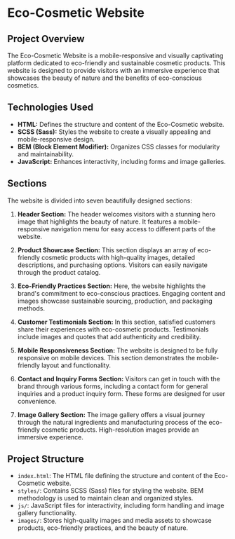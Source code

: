 # Eco-Cosmetic Website

## Project Overview
The Eco-Cosmetic Website is a mobile-responsive and visually captivating platform dedicated to eco-friendly and sustainable cosmetic products. This website is designed to provide visitors with an immersive experience that showcases the beauty of nature and the benefits of eco-conscious cosmetics.

## Technologies Used
- **HTML:** Defines the structure and content of the Eco-Cosmetic website.
- **SCSS (Sass):** Styles the website to create a visually appealing and mobile-responsive design.
- **BEM (Block Element Modifier):** Organizes CSS classes for modularity and maintainability.
- **JavaScript:** Enhances interactivity, including forms and image galleries.

## Sections
The website is divided into seven beautifully designed sections:

1. **Header Section:** The header welcomes visitors with a stunning hero image that highlights the beauty of nature. It features a mobile-responsive navigation menu for easy access to different parts of the website.

2. **Product Showcase Section:** This section displays an array of eco-friendly cosmetic products with high-quality images, detailed descriptions, and purchasing options. Visitors can easily navigate through the product catalog.

3. **Eco-Friendly Practices Section:** Here, the website highlights the brand's commitment to eco-conscious practices. Engaging content and images showcase sustainable sourcing, production, and packaging methods.

4. **Customer Testimonials Section:** In this section, satisfied customers share their experiences with eco-cosmetic products. Testimonials include images and quotes that add authenticity and credibility.

5. **Mobile Responsiveness Section:** The website is designed to be fully responsive on mobile devices. This section demonstrates the mobile-friendly layout and functionality.

6. **Contact and Inquiry Forms Section:** Visitors can get in touch with the brand through various forms, including a contact form for general inquiries and a product inquiry form. These forms are designed for user convenience.

7. **Image Gallery Section:** The image gallery offers a visual journey through the natural ingredients and manufacturing process of the eco-friendly cosmetic products. High-resolution images provide an immersive experience.

## Project Structure
- `index.html`: The HTML file defining the structure and content of the Eco-Cosmetic website.
- `styles/`: Contains SCSS (Sass) files for styling the website. BEM methodology is used to maintain clean and organized styles.
- `js/`: JavaScript files for interactivity, including form handling and image gallery functionality.
- `images/`: Stores high-quality images and media assets to showcase products, eco-friendly practices, and the beauty of nature.
